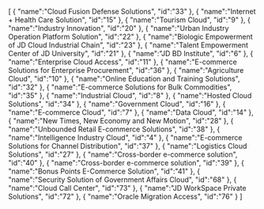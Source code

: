 [
	{
		"name":"Cloud Fusion Defense Solutions",
		"id":"33"
	},
	{
		"name":"Internet + Health Care Solution",
		"id":"15"
	},
	{
		"name":"Tourism Cloud",
		"id":"9"
	},
	{
		"name":"Industry Innovation",
		"id":"20"
	},
	{
		"name":"Urban Industry Operation Platform Solution",
		"id":"22"
	},
	{
		"name":"Biologic Empowerment of JD Cloud Industrial Chain",
		"id":"23"
	},
	{
		"name":"Talent Empowerment Center of JD University",
		"id":"21"
	},
	{
		"name":"JD BD Institute",
		"id":"6"
	},
	{
		"name":"Enterprise Cloud Access",
		"id":"11"
	},
	{
		"name":"E-commerce Solutions for Enterprise Procurement",
		"id":"36"
	},
	{
		"name":"Agriculture Cloud",
		"id":"10"
	},
	{
		"name":"Online Education and Training Solutions",
		"id":"32"
	},
	{
		"name":"E-commerce Solutions for Bulk Commodities",
		"id":"35"
	},
	{
		"name":"Industrial Cloud",
		"id":"8"
	},
	{
		"name":"Hosted Cloud Solutions",
		"id":"34"
	},
	{
		"name":"Government Cloud",
		"id":"16"
	},
	{
		"name":"E-commerce Cloud",
		"id":"7"
	},
	{
		"name":"Data Cloud",
		"id":"14"
	},
	{
		"name":"New Times, New Economy and New Motion",
		"id":"28"
	},
	{
		"name":"Unbounded Retail E-commerce Solutions",
		"id":"38"
	},
	{
		"name":"Intelligence Industry Cloud",
		"id":"4"
	},
	{
		"name":"E-commerce Solutions for Channel Distribution",
		"id":"37"
	},
	{
		"name":"Logistics Cloud Solutions",
		"id":"27"
	},
	{
		"name":"Cross-border e-commerce solution",
		"id":"40"
	},
	{
		"name":"Cross-border e-commerce solution",
		"id":"39"
	},
	{
		"name":"Bonus Points E-Commerce Solution",
		"id":"41"
	},
	{
		"name":"Security Solution of Government Affairs Cloud",
		"id":"68"
	},
	{
		"name":"Cloud Call Center",
		"id":"73"
	},
	{
		"name":"JD WorkSpace Private Solutions",
		"id":"72"
	},
	{
		"name":"Oracle Migration Access",
		"id":"76"
	}
]